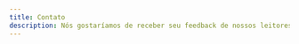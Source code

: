```yaml
---
title: Contato
description: Nós gostaríamos de receber seu feedback de nossos leitores. Você pode nos contar o que acha do site, sugerir conteúdos que gostaria de ver por aqui ou deixar um oi e nos dizer como podemos ajudá-lo.
---
```

